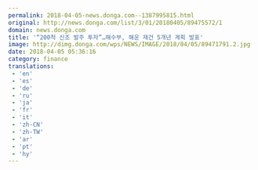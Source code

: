 ```yaml
---
permalink: 2018-04-05-news.donga.com--1387995815.html
original: http://news.donga.com/list/3/01/20180405/89475572/1
domain: news.donga.com
title: '“200척 신조 발주 투자”…해수부, 해운 재건 5개년 계획 발표'
image: http://dimg.donga.com/wps/NEWS/IMAGE/2018/04/05/89471791.2.jpg
date: 2018-04-05 05:36:16
category: finance
translations: 
 - 'en'
 - 'es'
 - 'de'
 - 'ru'
 - 'ja'
 - 'fr'
 - 'it'
 - 'zh-CN'
 - 'zh-TW'
 - 'ar'
 - 'pt'
 - 'hy'
---
```


